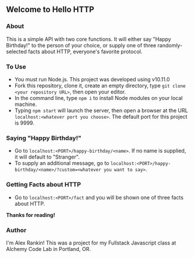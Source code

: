 ## Welcome to Hello HTTP

### About
This is a simple API with two core functions. It will either say "Happy Birthday!" to the person of your choice, or supply one of three randomly-selected facts about HTTP, everyone's favorite protocol.

### To Use
* You must run Node.js. This project was developed using v10.11.0
* Fork this repository, clone it, create an empty directory, type `git clone <your repository URL>`, then open your editor.
* In the command line, type `npm i` to install Node modules on your local machine.
* Typing `npm start` will launch the server, then open a browser at the URL `localhost:<whatever port you choose>`. The default port for this project is 9999.

### Saying "Happy Birthday!" 
* Go to `localhost:<PORT>/happy-birthday/<name>`. If no name is supplied, it will default to "Stranger".
* To supply an additional message, go to `localhost:<PORT>/happy-birthday/<name>/?custom=<whatever you want to say>`.

### Getting Facts about HTTP
* Go to `localhost:<PORT>/fact` and you will be shown one of three facts about HTTP.


**Thanks for reading!** 

### Author

I'm Alex Rankin! This was a project for my Fullstack Javascript class at Alchemy Code Lab in Portland, OR.

